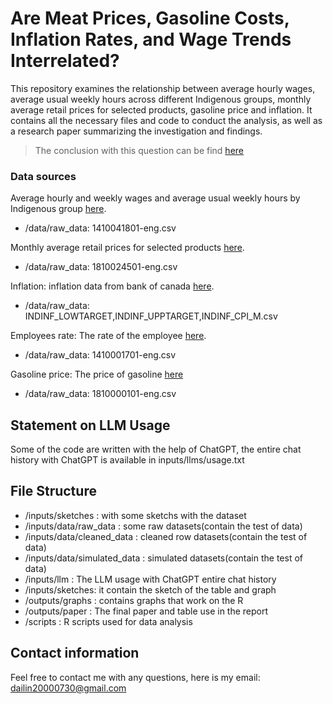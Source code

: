 # Are Meat Prices, Gasoline Costs, Inflation Rates, and Wage Trends Interrelated?

This repository examines the relationship between average hourly wages, average usual weekly hours across different Indigenous groups, monthly average retail prices for selected products, gasoline price and inflation. It contains all the necessary files and code to conduct the analysis, as well as a research paper summarizing the investigation and findings.

> The conclusion with this question can be find [here]()

### Data sources

Average hourly and weekly wages and average usual weekly hours by Indigenous group [here](https://www150.statcan.gc.ca/t1/tbl1/en/cv.action?pid=1410041801).
* /data/raw_data: 1410041801-eng.csv

Monthly average retail prices for selected products [here](https://www150.statcan.gc.ca/t1/tbl1/en/cv.action?pid=1810024501).
* /data/raw_data: 1810024501-eng.csv

Inflation: inflation data from bank of canada [here](https://www.bankofcanada.ca/rates/indicators/capacity-and-inflation-pressures/inflation).
* /data/raw_data: INDINF_LOWTARGET,INDINF_UPPTARGET,INDINF_CPI_M.csv

Employees rate: The rate of the employee [here](https://www150.statcan.gc.ca/t1/tbl1/en/tv.action?pid=1410001701&pickMembers%5B0%5D=1.1&pickMembers%5B1%5D=2.10&cubeTimeFrame.startMonth=01&cubeTimeFrame.startYear=2017&cubeTimeFrame.endMonth=12&cubeTimeFrame.endYear=2023&referencePeriods=20170101%2C20231201).
* /data/raw_data: 1410001701-eng.csv

Gasoline price: The price of gasoline [here](https://www150.statcan.gc.ca/t1/tbl1/en/tv.action?pid=1810000101)
* /data/raw_data: 1810000101-eng.csv

## Statement on LLM Usage

Some of the code are written with the help of ChatGPT, the entire chat history with ChatGPT is available in inputs/llms/usage.txt

## File Structure

* /inputs/sketches : with some sketchs with the dataset
* /inputs/data/raw_data : some raw datasets(contain the test of data)
* /inputs/data/cleaned_data : cleaned row datasets(contain the test of data)
* /inputs/data/simulated_data : simulated datasets(contain the test of data)
* /inputs/llm : The LLM usage with ChatGPT entire chat history
* /inputs/sketches: it contain the sketch of the table and graph
* /outputs/graphs : contains graphs that work on the R
* /outputs/paper : The final paper and table use in the report
* /scripts : R scripts used for data analysis

## Contact information

Feel free to contact me with any questions, here is my email: dailin20000730@gmail.com
